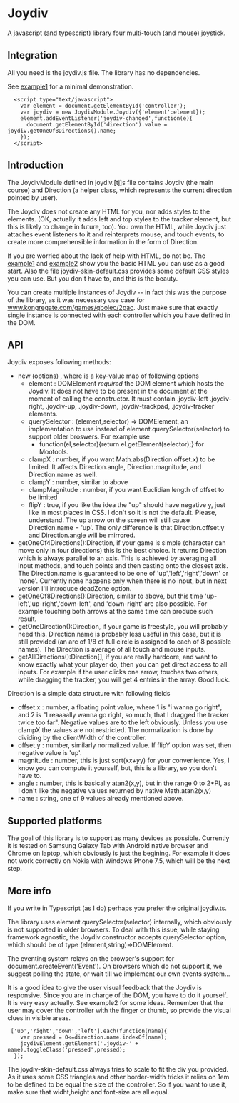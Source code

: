 Joydiv
======

A javascript (and typescript) library four multi-touch (and mouse) joystick.

Integration
-----------

All you need is the joydiv.js file. 
The library has no dependencies.

See [example1](http://vanisoft.pl/~lopuszanski/public/controller/example1/) for a minimal demonstration.
    
      <script type="text/javascript">
        var element = document.getElementById('controller');
        var joydiv = new JoydivModule.Joydiv({'element':element});
        element.addEventListener('joydiv-changed',function(e){
          document.getElementById('direction').value = joydiv.getOneOf8Directions().name;
        });
      </script>

Introduction
-------
The JoydivModule defined in joydiv.[tj]s file contains Joydiv (the main course) 
and Direction (a helper class, which represents the current direction pointed by user).

The Joydiv does not create any HTML for you, nor adds styles to the elements.
(OK, actually it adds left and top styles to the tracker element, but this is likely to change in future, too).
You own the HTML, while Joydiv just attaches event listeners to it and reinterprets mouse, and touch events, to create more comprehensible information in the form of Direction.

If you are worried about the lack of help with HTML, do not be.
The [example1](http://vanisoft.pl/~lopuszanski/public/controller/example1/) and [example2](http://vanisoft.pl/~lopuszanski/public/controller/example2/) show you the basic HTML you can use as a good start.
Also the file joydiv-skin-default.css provides some default CSS styles you can use. 
But you don't have to, and this is the beauty.

You can create multiple instances of Joydiv -- in fact this was the purpose of the library,
as it was necessary use case for www.kongregate.com/games/qbolec/2pac.
Just make sure that exactly single instance is connected with each controller which you have defined in the DOM.

API
-----

Joydiv exposes following methods:
* new (options) , where is a key-value map of following options
  * element : DOMElement _required_ the DOM element which hosts the Joydiv. It does not have to be present in the document at the moment of calling the constructor. It must contain .joydiv-left .joydiv-right, .joydiv-up, .joydiv-down, .joydiv-trackpad, .joydiv-tracker elements.
  * querySelector : (element,selector) => DOMElement, an implementation to use instead of element.querySelector(selector) to support older broswers. For example use 
    *  function(el,selector){return el.getElement(selector);} for Mootools.
  * clampX : number, if you want Math.abs(Direction.offset.x) to be limited. It affects Direction.angle, Direction.magnitude, and Direction.name as well.
  * clampY : number, similar to above
  * clampMagnitude : number, if you want Euclidian length of offset to be limited
  * flipY : true, if you like the idea the "up" should have negative y, just like in most places in CSS. I don't so it is not the default. Please, understand. The up arrow on the screen will still cause Direction.name = 'up'. The only difference is that Direction.offset.y and Direction.angle will be mirrored.
* getOneOf4Directions():Direction, if your game is simple (character can move only in four directions) this is the best choice. It returns Direction which is always parallel to an axis. This is achieved by averaging all input methods, and touch points and then casting onto the closest axis. The Direction.name is guaranteed to be one of 'up','left','right','down' or 'none'. Currently none happens only when there is no input, but in next version I'll introduce deadZone option.
* getOneOf8Directions():Direction, similar to above, but this time 'up-left','up-right','down-left', and 'down-right' are also possible. For example touching both arrows at the same time can produce such result.
* getOneDirection():Direction, if your game is freestyle, you will probably need this. Direction.name is probably less useful in this case, but it is still provided (an arc of 1/8 of full circle is assigned to each of 8 possible names). The Direction is average of all touch and mouse inputs.
* getAllDirections():Direction[], if you are really hardcore, and want to know exactly what your player do, then you can get direct access to all inputs. For example if the user clicks one arrow, touches two others, while dragging the tracker, you will get 4 entries in the array. Good luck.

Direction is a simple data structure with following fields
* offset.x : number, a floating point value, where 1 is "i wanna go right", and 2 is "I reaaaally wanna go right, so much, that I dragged the tracker twice too far". Negative values are to the left obviously. Unless you use clampX the values are not restricted. The normalization is done by dividing by the clientWidth of the controller.
* offset.y : number, similarly normalized value. If flipY option was set, then negative value is 'up'.
* magnitude : number, this is just sqrt(x*x+y*y) for your convenience. Yes, I know you can compute it yourself, but, this is a library, so you don't have to.
* angle : number, this is basically atan2(x,y), but in the range 0 to 2*PI, as I don't like the negative values returned by native Math.atan2(x,y)
* name : string, one of 9 values already mentioned above. 


Supported platforms
-------------------
The goal of this library is to support as many devices as possible.
Currently it is tested on Samsung Galaxy Tab with Android native browser and Chrome on laptop,
which obviously is just the begining.
For example it does not work correctly on Nokia with Windows Phone 7.5, which will be the next step.


More info
---------
If you write in Typescript (as I do) perhaps you prefer the original joydiv.ts.

The library uses element.querySelector(selector) internally, 
which obviously is not supported in older browsers.
To deal with this issue, while staying framework agnostic, 
the Joydiv constructor accepts querySelector option,
which should be of type (element,string)=>DOMElement.

The eventing system relays on the browser's support for document.createEvent('Event').
On browsers which do not support it, we suggest polling the state,
or wait till we implement our own events system...

It is a good idea to give the user visual feedback that the Joydiv is responsive.
Since you are in charge of the DOM, you have to do it yourself.
It is very easy actually.
See example2 for some ideas.
Remember that the user may cover the controller with the finger or thumb, so provide the visual clues in visible areas.

     ['up','right','down','left'].each(function(name){
        var pressed = 0<=direction.name.indexOf(name);
        joydivElement.getElement('.joydiv-' + name).toggleClass('pressed',pressed);
      });
   
The joydiv-skin-default.css always tries to scale to fit the div you provided.
As it uses some CSS triangles and other border-width tricks it relies on 1em to be defined to be equal the size of the controller.
So if you want to use it, make sure that widht,height and font-size are all equal.



